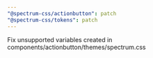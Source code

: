 ```yaml
---
"@spectrum-css/actionbutton": patch
"@spectrum-css/tokens": patch
---
```


Fix unsupported variables created in components/actionbutton/themes/spectrum.css
